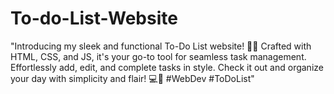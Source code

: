 # To-do-List-Website
"Introducing my sleek and functional To-Do List website! 🚀✨ Crafted with HTML, CSS, and JS, it's your go-to tool for seamless task management. Effortlessly add, edit, and complete tasks in style. Check it out and organize your day with simplicity and flair! 💻📝 #WebDev #ToDoList"
